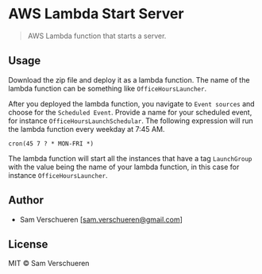 # AWS Lambda Start Server

> AWS Lambda function that starts a server.

## Usage

Download the zip file and deploy it as a lambda function. The name of the lambda function can be something like `OfficeHoursLauncher`.

After you deployed the lambda function, you navigate to `Event sources` and choose for the `Scheduled Event`. Provide a name for your scheduled event,
for instance `OfficeHoursLaunchSchedular`. The following expression will run the lambda function every weekday at 7:45 AM.

```
cron(45 7 ? * MON-FRI *)
```

The lambda function will start all the instances that have a tag `LaunchGroup` with the value being the name of your lambda function, in this case for instance
`OfficeHoursLauncher`.

## Author

- Sam Verschueren [<sam.verschueren@gmail.com>]

## License

MIT © Sam Verschueren
